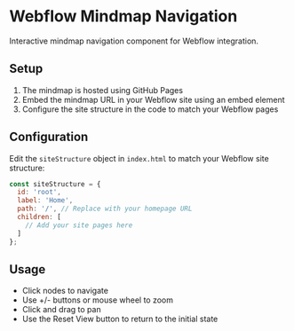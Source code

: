 # Webflow Mindmap Navigation

Interactive mindmap navigation component for Webflow integration.

## Setup

1. The mindmap is hosted using GitHub Pages
2. Embed the mindmap URL in your Webflow site using an embed element
3. Configure the site structure in the code to match your Webflow pages

## Configuration

Edit the `siteStructure` object in `index.html` to match your Webflow site structure:

```javascript
const siteStructure = {
  id: 'root',
  label: 'Home',
  path: '/', // Replace with your homepage URL
  children: [
    // Add your site pages here
  ]
};
```

## Usage

- Click nodes to navigate
- Use +/- buttons or mouse wheel to zoom
- Click and drag to pan
- Use the Reset View button to return to the initial state
